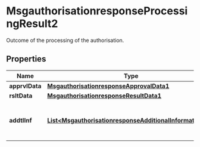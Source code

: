 

# MsgauthorisationresponseProcessingResult2

Outcome of the processing of the authorisation.

## Properties

| Name | Type | Description | Notes |
|------------ | ------------- | ------------- | -------------|
|**apprvlData** | [**MsgauthorisationresponseApprovalData1**](MsgauthorisationresponseApprovalData1.md) |  |  [optional] |
|**rsltData** | [**MsgauthorisationresponseResultData1**](MsgauthorisationresponseResultData1.md) |  |  [optional] |
|**addtlInf** | [**List&lt;MsgauthorisationresponseAdditionalInformation20&gt;**](MsgauthorisationresponseAdditionalInformation20.md) | Additional data related to the Authorization Result. |  [optional] |



